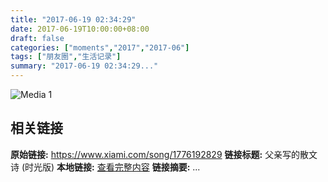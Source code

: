 ```yaml
---
title: "2017-06-19 02:34:29"
date: 2017-06-19T10:00:00+08:00
draft: false
categories: ["moments","2017","2017-06"]
tags: ["朋友圈","生活记录"]
summary: "2017-06-19 02:34:29..."
---
```


![Media 1](/Moments/photos/2017-06-19/201706190234290.jpg)

## 相关链接

**原始链接:** https://www.xiami.com/song/1776192829
**链接标题:** 父亲写的散文诗 (时光版)
**本地链接:** [查看完整内容](/link_content/2017/06/2017-06-19/link_content/)
**链接摘要:** ...

